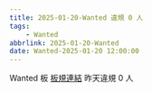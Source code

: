 ```yaml
---
title: 2025-01-20-Wanted 違規 0 人
tags:
    - Wanted
abbrlink: 2025-01-20-Wanted
date: Wanted-2025-01-20 12:00:00
---
```

Wanted 板 [板規連結](https://www.ptt.cc/bbs/Wanted/M.1608829773.A.D3B.html)
昨天違規 0 人
